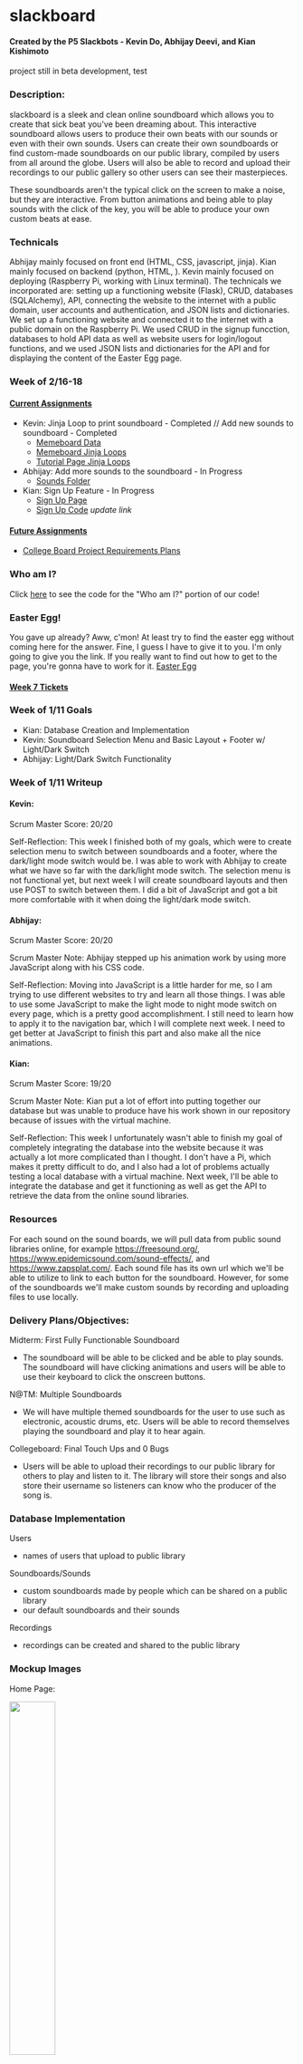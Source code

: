 # slackboard
#### Created by the P5 Slackbots -  Kevin Do, Abhijay Deevi, and Kian Kishimoto
project still in beta development, test

### Description:
slackboard is a sleek and clean online soundboard which allows you to create that sick beat you've been dreaming about.
This interactive soundboard allows users to produce their own beats with our sounds or even with their own 
sounds. Users can create their own soundboards or find custom-made soundboards on our public library, compiled by users from all around the globe. 
Users will also be able to record and upload their recordings to our public gallery so other users can see their masterpieces.

These soundboards aren't the typical click on the screen to make a noise, but they are interactive. From button animations and being able to play sounds with the click of the key, you will be able to produce your own custom beats at ease.

### Technicals
Abhijay mainly focused on front end (HTML, CSS, javascript, jinja). Kian mainly focused on backend (python, HTML, ). Kevin mainly focused on deploying (Raspberry Pi, working with Linux terminal). The technicals we incorporated are: setting up a functioning website (Flask), CRUD, databases (SQLAlchemy), API, connecting the website to the internet with a public domain, user accounts and authentication, and JSON lists and dictionaries. We set up a functioning website and connected it to the internet with a public domain on the Raspberry Pi. We used CRUD in the signup funcction, databases to hold API data as well as website users for login/logout functions, and we used JSON lists and dictionaries for the API and for displaying the content of the Easter Egg page. 

### Week of 2/16-18
#### [Current Assignments](https://github.com/kevin-dough/p5slackbots/projects/1#column-11960379)
- Kevin: Jinja Loop to print soundboard - Completed // Add new sounds to soundboard - Completed
    - [Memeboard Data](https://github.com/kevin-dough/p5slackbots/blob/main/memeboarddata.py)
    - [Memeboard Jinja Loops](https://github.com/kevin-dough/p5slackbots/blob/main/templates/memeboard.html)
    - [Tutorial Page Jinja Loops](https://github.com/kevin-dough/p5slackbots/blob/2bbac02c2f6281628ace68c401070172ed00e694/templates/index.html#L10-L24)
- Abhijay: Add more sounds to the soundboard - In Progress
    - [Sounds Folder](https://github.com/kevin-dough/p5slackbots/tree/main/static/sounds)
- Kian: Sign Up Feature - In Progress
    - [Sign Up Page](https://github.com/kevin-dough/p5slackbots/blob/main/templates/signup.html)
    - [Sign Up Code](https://github.com/kevin-dough/p5slackbots/blob/main/main.py) *update link*
#### [Future Assignments](https://github.com/kevin-dough/p5slackbots/projects/1#column-11996245)
- [College Board Project Requirements Plans](https://docs.google.com/document/d/1TvRvscxNA3tDbC-ohQ4H73_G4iKtURiGGdrjs4D2uBY/edit)


### Who am I?
Click [here](https://github.com/kevin-dough/p5slackbots/blob/795680c0c610b8a48df186b52c80701008b970f1/templates/easteregg.html#L8-L49) to see the code for the "Who am I?" portion of our code!

### Easter Egg!
You gave up already? Aww, c'mon! At least try to find the easter egg without coming here for the answer. Fine, I guess I have to give it to you.
I'm only going to give you the link. If you really want to find out how to get to the page, you're gonna have to work for it.
[Easter Egg](http://slackboard.cf/egg)

#### [Week 7 Tickets](https://github.com/kevin-dough/p5slackbots/projects/1#column-11996245)

### Week of 1/11 Goals
- Kian: Database Creation and Implementation
- Kevin: Soundboard Selection Menu and Basic Layout + Footer w/ Light/Dark Switch
- Abhijay: Light/Dark Switch Functionality

### Week of 1/11 Writeup
#### Kevin:

Scrum Master Score: 20/20

Self-Reflection: 
This week I finished both of my goals, which were to create selection menu to switch between soundboards and a footer, where the dark/light mode switch would be. I was able to work with Abhijay to create what we have so far with the dark/light mode switch. The selection menu is not functional yet, but next week I will create soundboard layouts and then use POST to switch between them. I did a bit of JavaScript and got a bit more comfortable with it when doing the light/dark mode switch.

#### Abhijay:

Scrum Master Score: 20/20

Scrum Master Note: Abhijay stepped up his animation work by using more JavaScript along with his CSS code.

Self-Reflection: 
Moving into JavaScript is a little harder for me, so I am trying to use different websites to try and learn all those things. I was able to use some JavaScript to make the light mode to night mode switch on every page, which is a pretty good accomplishment. I still need to learn how to apply it to the navigation bar, which I will complete next week. I need to get better at JavaScript to finish this part and also make all the nice animations.

#### Kian:

Scrum Master Score: 19/20

Scrum Master Note: Kian put a lot of effort into putting together our database but was unable to produce have his work shown in our repository because of issues with the virtual machine. 

Self-Reflection: 
This week I unfortunately wasn't able to finish my goal of completely integrating the database into the website because it was actually a lot more complicated than I thought. I don't have a Pi, which makes it pretty difficult to do, and I also had a lot of problems actually testing a local database with a virtual machine. Next week, I'll be able to integrate the database and get it functioning as well as get the API to retrieve the data from the online sound libraries.


### Resources
For each sound on the sound boards, we will pull data from public sound libraries online, for example https://freesound.org/, https://www.epidemicsound.com/sound-effects/, and https://www.zapsplat.com/. Each sound file has its own url which we'll be able to utilize to link to each button for the soundboard. However, for some of the soundboards we'll make custom sounds by recording and uploading files to use locally. 

### Delivery Plans/Objectives:  
Midterm: First Fully Functionable Soundboard 
- The soundboard will be able to be clicked and be able to play sounds. The soundboard will have clicking animations and users will be able to use their keyboard to click the onscreen buttons.

N@TM: Multiple Soundboards
- We will have multiple themed soundboards for the user to use such as electronic, acoustic drums, etc. Users will be able to record themselves playing the soundboard and play it to hear again.

Collegeboard: Final Touch Ups and 0 Bugs
- Users will be able to upload their recordings to our public library for others to play and listen to it. The library will store their songs and also store their username so listeners can know who the producer of the song is.


### Database Implementation
Users
- names of users that upload to public library

Soundboards/Sounds
- custom soundboards made by people which can be shared on a public library
- our default soundboards and their sounds

Recordings
- recordings can be created and shared to the public library

### Mockup Images

Home Page:
<p>
<img src="https://media.discordapp.net/attachments/744422103788552192/788653409645101066/unknown.png" height=40% width=40%>
</p>

About Page: 
<p>
<img src="https://media.discordapp.net/attachments/744422103788552192/788653979671199754/unknown.png" height=40% width=40%>
</p>

### Table of Collaborators
|      Name      | Github Username |
|:--------------:|:---------------:|
|    Kevin Do    |   kevin-dough   |
|  Abhijay Deevi |     Dubshott    |
| Kian Kishimoto |     Uhpachee    |
 
 

### Important Project Links:
[Project Plan](https://docs.google.com/document/d/1AE2wDFp38JuWuyR5VViy-U6sAXsbcRyoU44dgAqBC0o/edit)

[Scrum Board](https://github.com/kevin-dough/p5slackbots/projects/1)
